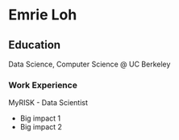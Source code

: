 # Emrie Loh 

## Education
Data Science, Computer Science @ UC Berkeley

### Work Experience
MyRISK - Data Scientist
- Big impact 1
- Big impact 2
